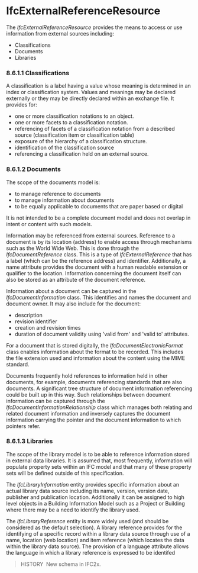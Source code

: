 IfcExternalReferenceResource
============================

The _IfcExternalReferenceResource_ provides the means to access or use information from external sources including:

* Classifications
* Documents
* Libraries

### 8.6.1.1 Classifications
A classification is a label having a value whose meaning is determined in an index or classification system. Values and meanings may be declared externally or they may be directly declared within an exchange file. It provides for:

* one or more classification notations to an object.
* one or more facets to a classification notation.
* referencing of facets of a classification notation from a described source (classification item or classification table)
* exposure of the hierarchy of a classification structure.
* identification of the classification source
* referencing a classification held on an external source.

### 8.6.1.2 Documents
The scope of the documents model is:

* to manage reference to documents
* to manage information about documents
* to be equally applicable to documents that are paper based or digital 

It is not intended to be a complete document model and does not overlap in intent or content with such models.

Information may be referenced from external sources. Reference to a document is by its location (address) to enable access through mechanisms such as the World Wide Web. This is done through the _IfcDocumentReference_ class. This is a type of _IfcExternalReference_ that has a label (which can be the reference address) and identifier. Additionally, a name attribute provides the document with a human readable extension or qualifier to the location. Information concerning the document itself can also be stored as an attribute of the document reference.

Information about a document can be captured in the _IfcDocumentInformation_ class. This identifies and names the document and document owner. It may also include for the document:

* description
* revision identifier
* creation and revision times 
* duration of document validity using 'valid from' and 'valid to' attributes.

For a document that is stored digitally, the _IfcDocumentElectronicFormat_ class enables information about the format to be recorded. This includes the file extension used and information about the content using the MIME standard.

Documents frequently hold references to information held in other documents, for example, documents referencing standards that are also documents. A significant tree structure of document information referencing could be built up in this way. Such relationships between document information can be captured through the _IfcDocumentInformationRelationship_ class which manages both relating and related document information and inversely captures the document information carrying the pointer and the document information to which pointers refer.

### 8.6.1.3 Libraries
The scope of the library model is to be able to reference information stored in external data libraries. It is assumed that, most frequently, information will populate property sets within an IFC model and that many of these property sets will be defined outside of this specification.

The _IfcLibraryInformation_ entity provides specific information about an actual library data source including its name, version, version date, publisher and publication location. Additionally it can be assigned to high level objects in a Building Information Model such as a Project or Building where there may be a need to identify the library used.

The _IfcLibraryReference_ entity is more widely used (and should be considered as the default selection). A library reference provides for the identifying of a specific record within a library data source through use of a name, location (web location) and item reference (which locates the data within the library data source). The provision of a language attribute allows the language in which a library reference is expressed to be identifed

> HISTORY&nbsp; New schema in IFC2x.
